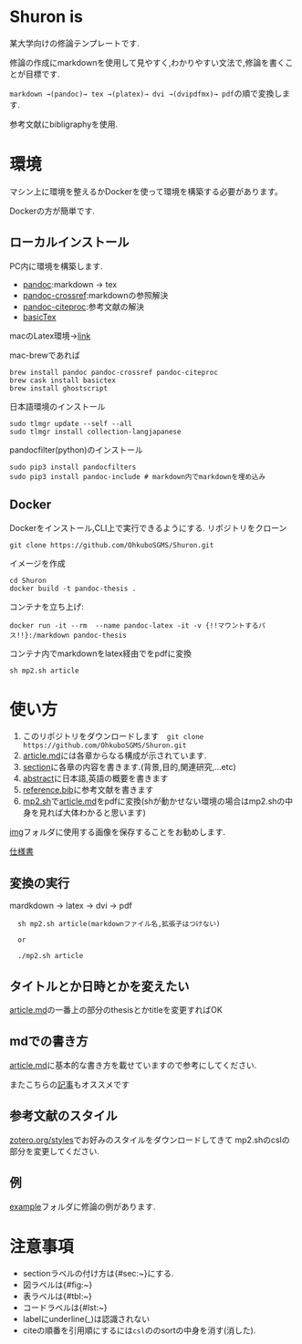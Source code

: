 # Shuron is
某大学向けの修論テンプレートです.
  
  修論の作成にmarkdownを使用して見やすく,わかりやすい文法で,修論を書くことが目標です.
  
  `markdown →(pandoc)→ tex →(platex)→ dvi →(dvipdfmx)→ pdf`の順で変換します.

参考文献にbibligraphyを使用.



# 環境
 マシン上に環境を整えるかDockerを使って環境を構築する必要があります。
 
 Dockerの方が簡単です.
## ローカルインストール

PC内に環境を構築します.

* [pandoc](http://pandoc.org/installing.html):markdown  → tex
* [pandoc-crossref](https://github.com/lierdakil/pandoc-crossref):markdownの参照解決
* [pandoc-citeproc](https://github.com/jgm/pandoc-citeproc):参考文献の解決
* [basicTex](https://texwiki.texjp.org/?BasicTeX)

macのLatex環境->[link](https://qiita.com/sira/items/d7f5c411ccb0f90c43d8)

mac-brewであれば

```shell script
brew install pandoc pandoc-crossref pandoc-citeproc
brew cask install basictex
brew install ghostscript
```

日本語環境のインストール
```shell script
sudo tlmgr update --self --all
sudo tlmgr install collection-langjapanese
```

pandocfilter(python)のインストール
```shell script
sudo pip3 install pandocfilters
sudo pip3 install pandoc-include # markdown内でmarkdownを埋め込み
```

## Docker 
Dockerをインストール,CLI上で実行できるようにする.
リポジトリをクローン

`git clone https://github.com/OhkuboSGMS/Shuron.git `

イメージを作成
```shell script
cd Shuron
docker build -t pandoc-thesis .
```

コンテナを立ち上げ:

`docker run -it --rm  --name pandoc-latex -it -v {!!マウントするパス!!}:/markdown pandoc-thesis`

コンテナ内でmarkdownをlatex経由でをpdfに変換

`sh mp2.sh article`

# 使い方

1. このリポジトリをダウンロードします　`git clone https://github.com/OhkuboSGMS/Shuron.git `
2. [article.md](./article.md)には各章からなる構成が示されています.
3. [section](./section)に各章の内容を書きます.(背景,目的,関連研究,...etc)
3. [abstract](./abstract)に日本語,英語の概要を書きます
4. [reference.bib](./reference.bib)に参考文献を書きます
5. [mp2.sh](./mp2.sh)で[article.md](./article.md)をpdfに変換(shが動かせない環境の場合はmp2.shの中身を見れば大体わかると思います)

[img](./img)フォルダに使用する画像を保存することをお勧めします.

[仕様書](./resource/仕様書.pdf)
## 変換の実行

mardkdown -> latex -> dvi -> pdf 
```
  sh mp2.sh article(markdownファイル名,拡張子はつけない)

  or

  ./mp2.sh article

```


## タイトルとか日時とかを変えたい

[article.md](https://github.com/OhkuboSGMS/Shuron/blob/master/article.md)の一番上の部分のthesisとかtitleを変更すればOK

## mdでの書き方
[article.md](https://github.com/OhkuboSGMS/Shuron/blob/master/article.md)に基本的な書き方を載せていますので参考にしてください.

またこちらの[記事](https://qiita.com/Kumassy/items/5b6ae6b99df08fb434d9)もオススメです

## 参考文献のスタイル
[zotero.org/styles](https://www.zotero.org/styles)でお好みのスタイルをダウンロードしてきて mp2.shのcslの部分を変更してください.
## 例
[example](./example)フォルダに修論の例があります.


# 注意事項
 * sectionラベルの付け方は{#sec:~}にする.
 * 図ラベルは{#fig:~}
 * 表ラベルは{#tbl:~}
 * コードラベルは{#lst:~}
 * labelにunderline(_)は認識されない
 * citeの順番を引用順にするには`csl`の<bibliography/>のsortの中身を消す(消した).